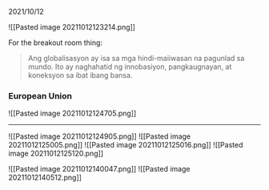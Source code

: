 2021/10/12

![[Pasted image 20211012123214.png]]


For the breakout room thing:
> Ang globalisasyon ay isa sa mga hindi-maiiwasan na pagunlad sa mundo. Ito ay naghahatid ng innobasiyon, pangkaugnayan, at koneksyon sa ibat ibang bansa.

### European Union
![[Pasted image 20211012124705.png]]

---
![[Pasted image 20211012124905.png]]
![[Pasted image 20211012125005.png]]
![[Pasted image 20211012125016.png]]
![[Pasted image 20211012125120.png]]

![[Pasted image 20211012140047.png]]
![[Pasted image 20211012140512.png]]